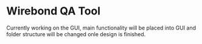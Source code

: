 Wirebond QA Tool
========================


Currently working on the GUI, main functionality will be placed into GUI and folder structure will be changed onle design is finished.